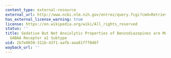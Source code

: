 ```yaml
---
content_type: external-resource
external_url: http://www.ncbi.nlm.nih.gov/entrez/query.fcgi?cmd=Retrieve&db=PubMed&dopt=Citation&list_uids=10816315
has_external_license_warning: true
license: https://en.wikipedia.org/wiki/All_rights_reserved
status: ''
title: Sedative But Not Anxiolytic Properties of Benzodiazepines are Mediated by the
  GABAA Receptor a1 Subtype
uid: 2b7e8650-311b-43f1-aafb-aaa81fff0d6f
wayback_url: ''
---
```


